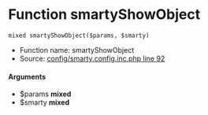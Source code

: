 Function smartyShowObject
===========================





    mixed smartyShowObject($params, $smarty)

* Function name: smartyShowObject
* Source: [config/smarty.config.inc.php line 92](https://github.com/PrestaShop/PrestaShop/blob/1.6.1.1/config/smarty.config.inc.php#L92)

#### Arguments
* $params **mixed**
* $smarty **mixed**

